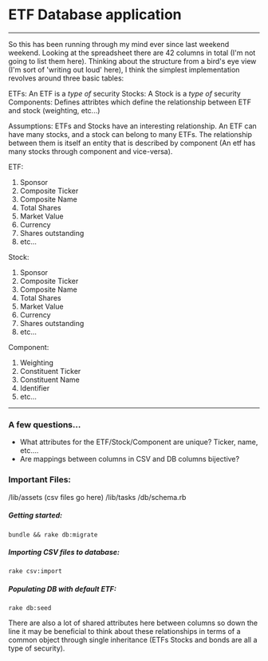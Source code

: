 # ETF Database application

---

So this has been running through my mind ever since last weekend weekend. Looking at the spreadsheet there are 42 columns
in total (I'm not going to list them here). Thinking about the structure from a bird's eye view (I'm sort of 'writing out
loud' here), I think the simplest implementation revolves around three basic tables:


ETFs: An ETF is a *type of* security
Stocks: A Stock is a *type of* security
Components: Defines attribtes which define the relationship between ETF and stock (weighting, etc...)

Assumptions:
ETFs and Stocks have an interesting relationship. An ETF can have many stocks, and a stock can belong to many ETFs. The
relationship between them is itself an entity that is described by component (An etf has many stocks through component and vice-versa).

ETF:
  1. Sponsor
  2. Composite Ticker
  4. Composite Name
  5. Total Shares
  7. Market Value
  8. Currency
  9. Shares outstanding
  10. etc...

Stock:
  1. Sponsor
  2. Composite Ticker
  4. Composite Name
  5. Total Shares
  7. Market Value
  8. Currency
  9. Shares outstanding
  10. etc...

Component:
  1. Weighting
  2. Constituent Ticker
  3. Constituent Name
  4. Identifier
  5. etc...


---

### A few questions...
  - What attributes for the ETF/Stock/Component are unique? Ticker, name, etc....
  - Are mappings between columns in CSV and DB columns bijective?

### Important Files:
 /lib/assets (csv files go here)
 /lib/tasks
 /db/schema.rb

##### Getting started:
```bundle && rake db:migrate```

##### Importing CSV files to database:
```rake csv:import```

##### Populating DB with default ETF:
```rake db:seed```

There are also a lot of shared attributes here between columns so down the line it may be beneficial to think about
these relationships in terms of a common object through single inheritance (ETFs Stocks and bonds are all a type of security).
